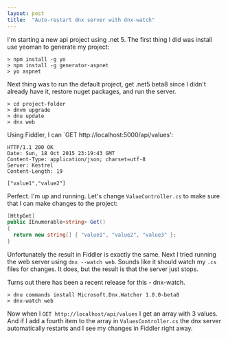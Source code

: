 ```yaml
---
layout: post
title:  "Auto-restart dnx server with dnx-watch"
---
```


I'm starting a new api project using .net 5.  The first thing I did was install use yeoman to generate my project:

```
> npm install -g yo
> npm install -g generator-aspnet
> yo aspnet 
```

Next thing was to run the default project, get .net5 beta8 since I didn't already have it, restore nuget packages, and run the server.

```
> cd project-folder
> dnvm upgrade
> dnu update
> dnx web
```

Using Fiddler, I can `GET http://localhost:5000/api/values':

```
HTTP/1.1 200 OK
Date: Sun, 18 Oct 2015 23:19:43 GMT
Content-Type: application/json; charset=utf-8
Server: Kestrel
Content-Length: 19

["value1","value2"]
```

Perfect.  I'm up and running.  Let's change `ValueController.cs` to make sure that I can make changes to the project:

```c#
[HttpGet]
public IEnumerable<string> Get()
{
  return new string[] { "value1", "value2", "value3" };
}
```

Unfortunately the result in Fiddler is exactly the same.  Next I tried running the web server using `dnx --watch web`.  Sounds like it should watch my `.cs` files for changes. 
It does, but the result is that the server just stops.

Turns out there has been a recent release for this - dnx-watch.

```
> dnu commands install Microsoft.Dnx.Watcher 1.0.0-beta8
> dnx-watch web
```

Now when I `GET http://localhost/api/values` I get an array with 3 values.  And if I add a fourth item to the array in `ValuesController.cs` the dnx server automatically restarts and I see my changes in Fiddler right away.
